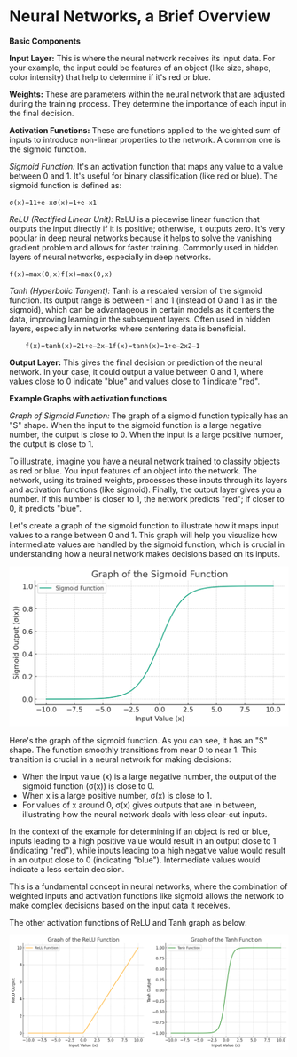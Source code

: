 # Neural Networks, a Brief Overview

**Basic Components**

**Input Layer:** This is where the neural network receives its input data. For your example, the input could be features of an object (like size, shape, color intensity) that help to determine if it's red or blue.

**Weights:** These are parameters within the neural network that are adjusted during the training process. They determine the importance of each input in the final decision.

**Activation Functions:** These are functions applied to the weighted sum of inputs to introduce non-linear properties to the network. A common one is the sigmoid function.

_Sigmoid Function:_ It's an activation function that maps any value to a value between 0 and 1. It's useful for binary classification (like red or blue). The sigmoid function is defined as:

    σ(x)=11+e−xσ(x)=1+e−x1​

_ReLU (Rectified Linear Unit):_ ReLU is a piecewise linear function that outputs the input directly if it is positive; otherwise, it outputs zero. It's very popular in deep neural networks because it helps to solve the vanishing gradient problem and allows for faster training. Commonly used in hidden layers of neural networks, especially in deep networks.

    f(x)=max⁡(0,x)f(x)=max(0,x)

_Tanh (Hyperbolic Tangent):_ Tanh is a rescaled version of the sigmoid function. Its output range is between -1 and 1 (instead of 0 and 1 as in the sigmoid), which can be advantageous in certain models as it centers the data, improving learning in the subsequent layers. Often used in hidden layers, especially in networks where centering data is beneficial.

        f(x)=tanh⁡(x)=21+e−2x−1f(x)=tanh(x)=1+e−2x2​−1

**Output Layer:** This gives the final decision or prediction of the neural network. In your case, it could output a value between 0 and 1, where values close to 0 indicate "blue" and values close to 1 indicate "red".

**Example Graphs with activation functions**

_Graph of Sigmoid Function:_ The graph of a sigmoid function typically has an "S" shape. When the input to the sigmoid function is a large negative number, the output is close to 0. When the input is a large positive number, the output is close to 1.

To illustrate, imagine you have a neural network trained to classify objects as red or blue. You input features of an object into the network. The network, using its trained weights, processes these inputs through its layers and activation functions (like sigmoid). Finally, the output layer gives you a number. If this number is closer to 1, the network predicts "red"; if closer to 0, it predicts "blue".

Let's create a graph of the sigmoid function to illustrate how it maps input values to a range between 0 and 1. This graph will help you visualize how intermediate values are handled by the sigmoid function, which is crucial in understanding how a neural network makes decisions based on its inputs.

![Sigmoid Graph Image](./sigmoid.png)

Here's the graph of the sigmoid function. As you can see, it has an "S" shape. The function smoothly transitions from near 0 to near 1. This transition is crucial in a neural network for making decisions:

- When the input value (x) is a large negative number, the output of the sigmoid function (σ(x)) is close to 0.
- When x is a large positive number, σ(x) is close to 1.
- For values of x around 0, σ(x) gives outputs that are in between, illustrating how the neural network deals with less clear-cut inputs.

In the context of the example for determining if an object is red or blue, inputs leading to a high positive value would result in an output close to 1 (indicating "red"), while inputs leading to a high negative value would result in an output close to 0 (indicating "blue"). Intermediate values would indicate a less certain decision.

This is a fundamental concept in neural networks, where the combination of weighted inputs and activation functions like sigmoid allows the network to make complex decisions based on the input data it receives.

The other activation functions of ReLU and Tanh graph as below:

![ReLU and Tanh Graph Image](./ReLU_Tanh.png)
